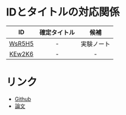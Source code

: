 # IDとタイトルの対応関係

|ID|確定タイトル|  候補   |
|:----:|:----:|:-----:|
|[WsR5H5](https://github.com/DaikiMorita/pjt-novel/tree/novel/WsR5H5/novels/WsR5H5)|-| 実験ノート |
|[KEw2K6](https://github.com/DaikiMorita/pjt-novel/tree/novel/KEw2K6/novels/KEw2K6)|-|   -   |

# リンク

- [Github](https://github.com/DaikiMorita/pjt-novel)
- [論文](https://drive.google.com/drive/folders/1hYEqU2RyArl2LUT2mZ7aKgtLu_QfZifW?usp=sharing)